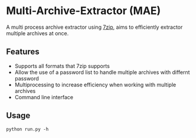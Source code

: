 # Multi-Archive-Extractor (MAE)
A multi process archive extractor using [7zip](https://www.7-zip.org/), aims to efficiently extractor multiple archives at once.

## Features
- Supports all formats that 7zip supports
- Allow the use of a password list to handle multiple archives with differnt password
- Multiprocessing to increase efficiency when working with multiple archives
- Command line interface

## Usage
	python run.py -h

